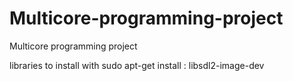# Multicore-programming-project
Multicore programming project

libraries to install with sudo apt-get install :
libsdl2-image-dev
